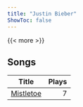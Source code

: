 ```yaml
---
title: "Justin Bieber"
ShowToc: false
---
```


{{< more >}}

## Songs
Title | Plays 
----- | -----: 
[Mistletoe](/songs/mistletoe) | 7

